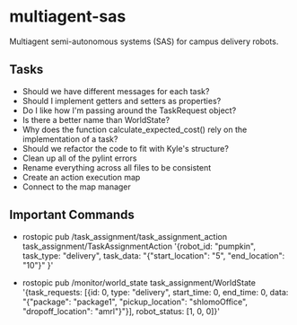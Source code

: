 # multiagent-sas
Multiagent semi-autonomous systems (SAS) for campus delivery robots.

## Tasks
* Should we have different messages for each task?
* Should I implement getters and setters as properties?
* Do I like how I'm passing around the TaskRequest object?
* Is there a better name than WorldState?
* Why does the function calculate_expected_cost() rely on the implementation of a task?
* Should we refactor the code to fit with Kyle's structure?
* Clean up all of the pylint errors
* Rename everything across all files to be consistent
* Create an action execution map
* Connect to the map manager

## Important Commands
* rostopic pub /task_assignment/task_assignment_action task_assignment/TaskAssignmentAction '{robot_id: "pumpkin", task_type: "delivery", task_data: "{\"start_location\": \"5\", \"end_location\": \"10\"}" }'

* rostopic pub /monitor/world_state task_assignment/WorldState '{task_requests: [{id: 0, type: "delivery", start_time: 0, end_time: 0, data: "{\"package\": \"package1\", \"pickup_location\": \"shlomoOffice\", \"dropoff_location\": \"amrl\"}"}], robot_status: [1, 0, 0]}'
